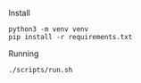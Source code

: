 Install
```
python3 -m venv venv
pip install -r requirements.txt
```


Running
```
./scripts/run.sh

```

